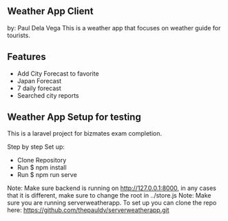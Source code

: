 ## Weather App Client
by: Paul Dela Vega
This is a weather app that focuses on weather guide for tourists.

## Features

- Add City Forecast to favorite
- Japan Forecast
- 7 daily forecast
- Searched city reports

## Weather App Setup for testing

This is a laravel project for bizmates exam completion.

Step by step Set up:

- Clone Repository
- Run $ npm install
- Run $ npm run serve

Note: Make sure backend is running on http://127.0.0.1:8000, in any cases that it is different, make sure to change the root in ../store.js
Note: Make sure you are running serverweatherapp. To set up you can clone the repo here: https://github.com/thepauldv/serverweatherapp.git